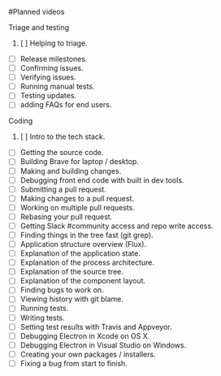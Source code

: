#Planned videos

Triage and testing

1. [ ] Helping to triage.
- [ ] Release milestones.
- [ ] Confirming issues.
- [ ] Verifying issues.
- [ ] Running manual tests.
- [ ] Testing updates.
- [ ] adding FAQs for end users.

Coding

1. [ ] Intro to the tech stack.
- [ ] Getting the source code.
- [ ] Building Brave for laptop / desktop.
- [ ] Making and building changes.
- [ ] Debugging front end code with built in dev tools.
- [ ] Submitting a pull request.
- [ ] Making changes to a pull request.
- [ ] Working on multiple pull requests.
- [ ] Rebasing your pull request.
- [ ] Getting Slack #community access and repo write access.
- [ ] Finding things in the tree fast (git grep).
- [ ] Application structure overview (Flux).
- [ ] Explanation of the application state.
- [ ] Explanation of the process architecture.
- [ ] Explanation of the source tree.
- [ ] Explanation of the component layout.
- [ ] Finding bugs to work on.
- [ ] Viewing history with git blame.
- [ ] Running tests.
- [ ] Writing tests.
- [ ] Setting test results with Travis and Appveyor.
- [ ] Debugging Electron in Xcode on OS X.
- [ ] Debugging Electron in Visual Studio on Windows.
- [ ] Creating your own packages / installers.
- [ ] Fixing a bug from start to finish.
